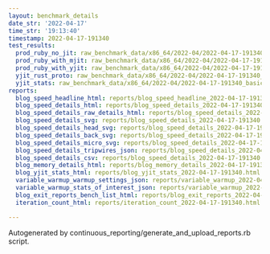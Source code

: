 ```yaml
---
layout: benchmark_details
date_str: '2022-04-17'
time_str: '19:13:40'
timestamp: 2022-04-17-191340
test_results:
  prod_ruby_no_jit: raw_benchmark_data/x86_64/2022-04/2022-04-17-191340_basic_benchmark_prod_ruby_no_jit.json
  prod_ruby_with_mjit: raw_benchmark_data/x86_64/2022-04/2022-04-17-191340_basic_benchmark_prod_ruby_with_mjit.json
  prod_ruby_with_yjit: raw_benchmark_data/x86_64/2022-04/2022-04-17-191340_basic_benchmark_prod_ruby_with_yjit.json
  yjit_rust_proto: raw_benchmark_data/x86_64/2022-04/2022-04-17-191340_basic_benchmark_yjit_rust_proto.json
  yjit_stats: raw_benchmark_data/x86_64/2022-04/2022-04-17-191340_basic_benchmark_yjit_stats.json
reports:
  blog_speed_headline_html: reports/blog_speed_headline_2022-04-17-191340.html
  blog_speed_details_html: reports/blog_speed_details_2022-04-17-191340.html
  blog_speed_details_raw_details_html: reports/blog_speed_details_2022-04-17-191340.raw_details.html
  blog_speed_details_svg: reports/blog_speed_details_2022-04-17-191340.svg
  blog_speed_details_head_svg: reports/blog_speed_details_2022-04-17-191340.head.svg
  blog_speed_details_back_svg: reports/blog_speed_details_2022-04-17-191340.back.svg
  blog_speed_details_micro_svg: reports/blog_speed_details_2022-04-17-191340.micro.svg
  blog_speed_details_tripwires_json: reports/blog_speed_details_2022-04-17-191340.tripwires.json
  blog_speed_details_csv: reports/blog_speed_details_2022-04-17-191340.csv
  blog_memory_details_html: reports/blog_memory_details_2022-04-17-191340.html
  blog_yjit_stats_html: reports/blog_yjit_stats_2022-04-17-191340.html
  variable_warmup_warmup_settings_json: reports/variable_warmup_2022-04-17-191340.warmup_settings.json
  variable_warmup_stats_of_interest_json: reports/variable_warmup_2022-04-17-191340.stats_of_interest.json
  blog_exit_reports_bench_list_html: reports/blog_exit_reports_2022-04-17-191340.bench_list.html
  iteration_count_html: reports/iteration_count_2022-04-17-191340.html

---
```

Autogenerated by continuous_reporting/generate_and_upload_reports.rb script.
